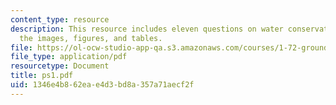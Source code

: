 ```yaml
---
content_type: resource
description: This resource includes eleven questions on water conservation giving
  the images, figures, and tables.
file: https://ol-ocw-studio-app-qa.s3.amazonaws.com/courses/1-72-groundwater-hydrology-fall-2005/1346e4b862eae4d3bd8a357a71aecf2f_ps1.pdf
file_type: application/pdf
resourcetype: Document
title: ps1.pdf
uid: 1346e4b8-62ea-e4d3-bd8a-357a71aecf2f
---
```

